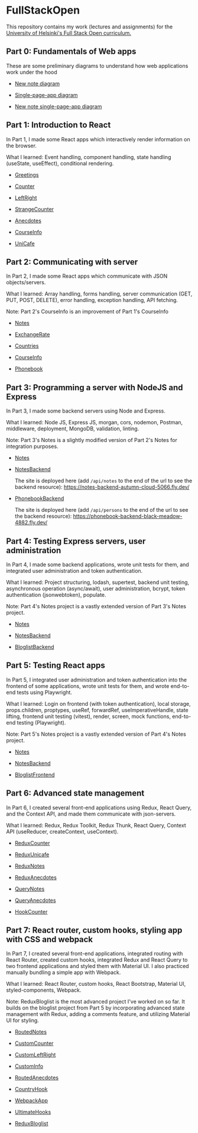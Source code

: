 # FullStackOpen

This repository contains my work (lectures and assignments) for the [University of Helsinki's Full Stack Open curriculum.](https://fullstackopen.com/en)

## Part 0: Fundamentals of Web apps

These are some preliminary diagrams to understand how web applications work under the hood

- [New note diagram](./Part0/0.4.new-note-diagram.md)

- [Single-page-app diagram](./Part0/0.5.spa-diagram.md)

- [New note single-page-app diagram](./Part0/0.6.new-note-spa-diagram.md)

## Part 1: Introduction to React

In Part 1, I made some React apps which interactively render information on the browser.

What I learned: Event handling, component handling, state handling (useState, useEffect), conditional rendering.

- [Greetings](./Part1/lectures/greetings/)

- [Counter](./Part1/lectures/counter/)

- [LeftRight](./Part1/lectures/leftright/)

- [StrangeCounter](./Part1/lectures/strangecounter/)

- [Anecdotes](./Part1/exercises/anecdotes/)

- [CourseInfo](./Part1/exercises/courseinfo/)

- [UniCafe](./Part1/exercises/unicafe/)

## Part 2: Communicating with server

In Part 2, I made some React apps which communicate with JSON objects/servers.

What I learned: Array handling, forms handling, server communication (GET, PUT, POST, DELETE), error handling, exception handling, API fetching.

Note: Part 2's CourseInfo is an improvement of Part 1's CourseInfo

- [Notes](./Part2/lectures/notes/)

- [ExchangeRate](./Part2/lectures/exchangerate/)

- [Countries](./Part2/exercises/countries/)

- [CourseInfo](./Part2/exercises/courseinfo/)

- [Phonebook](./Part2/exercises/phonebook/)

## Part 3: Programming a server with NodeJS and Express

In Part 3, I made some backend servers using Node and Express.

What I learned: Node JS, Express JS, morgan, cors, nodemon, Postman, middleware, deployment, MongoDB, validation, linting.

Note: Part 3's Notes is a slightly modified version of Part 2's Notes for integration purposes.

- [Notes](./Part3/lectures/notes/)

- [NotesBackend](./Part3/lectures/notes-backend/)

  The site is deployed here (add `/api/notes` to the end of the url to see the backend resource): https://notes-backend-autumn-cloud-5066.fly.dev/

- [PhonebookBackend](./Part3/exercises/phonebook-backend/)

  The site is deployed here (add `/api/persons` to the end of the url to see the backend resource): https://phonebook-backend-black-meadow-4882.fly.dev/

## Part 4: Testing Express servers, user administration

In Part 4, I made some backend applications, wrote unit tests for them, and integrated user administration and token authentication.

What I learned: Project structuring, lodash, supertest, backend unit testing, asynchronous operation (async/await), user administration, bcrypt, token authentication (jsonwebtoken), populate.

Note: Part 4's Notes project is a vastly extended version of Part 3's Notes project.

- [Notes](./Part4/lectures/notes/)

- [NotesBackend](./Part4/lectures/notes-backend/)

- [BloglistBackend](./Part4/exercises/bloglist-backend/)

## Part 5: Testing React apps

In Part 5, I integrated user administration and token authentication into the frontend of some applications, wrote unit tests for them, and wrote end-to-end tests using Playwright.

What I learned: Login on frontend (with token authentication), local storage, props.children, proptypes, useRef, forwardRef, useImperativeHandle, state lifting, frontend unit testing (vitest), render, screen, mock functions, end-to-end testing (Playwright).

Note: Part 5's Notes project is a vastly extended version of Part 4's Notes project.

- [Notes](./Part5/lectures/notes/)

- [NotesBackend](./Part5/lectures/notes-backend/)

- [BloglistFrontend](./Part5/exercises/bloglist-frontend/)

## Part 6: Advanced state management

In Part 6, I created several front-end applications using Redux, React Query, and the Context API, and made them communicate with json-servers.

What I learned: Redux, Redux Toolkit, Redux Thunk, React Query, Context API (useReducer, createContext, useContext).

- [ReduxCounter](./Part6/lectures/redux-counter/)

- [ReduxUnicafe](./Part6/exercises/redux-unicafe/)

- [ReduxNotes](./Part6/lectures/redux-notes/)

- [ReduxAnecdotes](./Part6/exercises/redux-anecdotes/)

- [QueryNotes](./Part6/lectures/query-notes/)

- [QueryAnecdotes](./Part6/exercises/query-anecdotes/)

- [HookCounter](./Part6/lectures/hook-counter/)

## Part 7: React router, custom hooks, styling app with CSS and webpack

In Part 7, I created several front-end applications, integrated routing with React Router, created custom hooks, integrated Redux and React Query to two frontend applications and styled them with Material UI. I also practiced manually bundling a simple app with Webpack.

What I learned: React Router, custom hooks, React Bootstrap, Material UI, styled-components, Webpack.

Note: ReduxBloglist is the most advanced project I've worked on so far. It builds on the bloglist project from Part 5 by incorporating advanced state management with Redux, adding a comments feature, and utilizing Material UI for styling.

- [RoutedNotes](./Part7/lectures/routed-notes/)

- [CustomCounter](./Part7/lectures/custom-counter/)

- [CustomLeftRight](./Part7/lectures/custom-leftright/)

- [CustomInfo](./Part7/lectures/custom-info/)

- [RoutedAnecdotes](./Part7/exercises/routed-anecdotes/)

- [CountryHook](./Part7/exercises/country-hook/)

- [WebpackApp](./Part7/lectures/webpack-app/)

- [UltimateHooks](./Part7/exercises/ultimate-hooks/)

- [ReduxBloglist](./Part7/exercises/redux-bloglist/)
